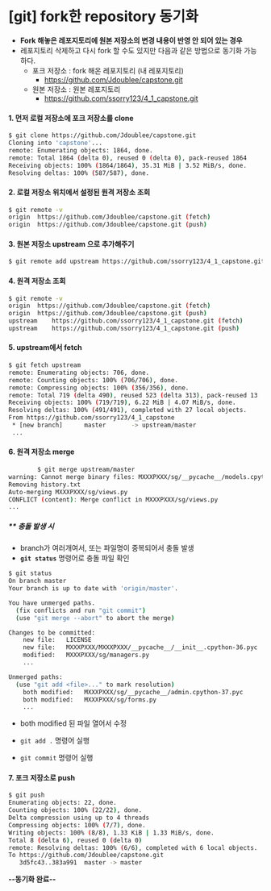 # [git] fork한 repository 동기화

- **Fork 해놓은 레포지토리에 원본 저장소의 변경 내용이 반영 안 되어 있는 경우**
- 레포지토리 삭제하고 다시 fork 할 수도 있지만 다음과 같은 방법으로 동기화 가능하다.
  - 포크 저장소 : fork 해온 레포지토리 (내 레포지토리)
    - https://github.com/Jdoublee/capstone.git
  - 원본 저장소 : 원본 레포지토리
    - https://github.com/ssorry123/4_1_capstone.git



#### 1. 먼저 로컬 저장소에 포크 저장소를 **clone**

```bash
$ git clone https://github.com/Jdoublee/capstone.git
Cloning into 'capstone'...
remote: Enumerating objects: 1864, done.
remote: Total 1864 (delta 0), reused 0 (delta 0), pack-reused 1864
Receiving objects: 100% (1864/1864), 35.31 MiB | 3.52 MiB/s, done.
Resolving deltas: 100% (587/587), done.
```



#### 2. 로컬 저장소 위치에서 설정된 **원격 저장소 조회**

```bash
$ git remote -v
origin	https://github.com/Jdoublee/capstone.git (fetch)
origin	https://github.com/Jdoublee/capstone.git (push)
```



#### 3. **원본 저장소 upstream** 으로 추가해주기

```bash
$ git remote add upstream https://github.com/ssorry123/4_1_capstone.git
```



#### 4. **원격 저장소 조회**

```bash
$ git remote -v
origin	https://github.com/Jdoublee/capstone.git (fetch)
origin	https://github.com/Jdoublee/capstone.git (push)
upstream	https://github.com/ssorry123/4_1_capstone.git (fetch)
upstream	https://github.com/ssorry123/4_1_capstone.git (push)
```



#### 5. **upstream에서 fetch**

```bash
$ git fetch upstream
remote: Enumerating objects: 706, done.
remote: Counting objects: 100% (706/706), done.
remote: Compressing objects: 100% (356/356), done.
remote: Total 719 (delta 490), reused 523 (delta 313), pack-reused 13
Receiving objects: 100% (719/719), 6.22 MiB | 4.07 MiB/s, done.
Resolving deltas: 100% (491/491), completed with 27 local objects.
From https://github.com/ssorry123/4_1_capstone
 * [new branch]      master       -> upstream/master
 ...
```



#### 6. **원격 저장소 merge**

```bash
		$ git merge upstream/master
warning: Cannot merge binary files: MXXXPXXX/sg/__pycache__/models.cpython-37.pyc (HEAD vs. upstream/master)
Removing history.txt
Auto-merging MXXXPXXX/sg/views.py
CONFLICT (content): Merge conflict in MXXXPXXX/sg/views.py
...
```



##### ** **충돌 발생 시**

- branch가 여러개여서, 또는 파일명이 중복되어서 충돌 발생
- **`git status`** 명령어로 충돌 파일 확인

```bash
$ git status
On branch master
Your branch is up to date with 'origin/master'.

You have unmerged paths.
  (fix conflicts and run "git commit")
  (use "git merge --abort" to abort the merge)

Changes to be committed:
	new file:   LICENSE
	new file:   MXXXPXXX/MXXXPXXX/__pycache__/__init__.cpython-36.pyc
	modified:   MXXXPXXX/sg/managers.py
	...

Unmerged paths:
  (use "git add <file>..." to mark resolution)
	both modified:   MXXXPXXX/sg/__pycache__/admin.cpython-37.pyc
	both modified:   MXXXPXXX/sg/forms.py
	...
```

- both modified 된 파일 열어서 수정
- `git add .`  명령어 실행

- `git commit`  명령어 실행



#### 7. 포크 저장소로 **push**

```bash
$ git push
Enumerating objects: 22, done.
Counting objects: 100% (22/22), done.
Delta compression using up to 4 threads
Compressing objects: 100% (7/7), done.
Writing objects: 100% (8/8), 1.33 KiB | 1.33 MiB/s, done.
Total 8 (delta 6), reused 0 (delta 0)
remote: Resolving deltas: 100% (6/6), completed with 6 local objects.
To https://github.com/Jdoublee/capstone.git
   3d5fc43..383a991  master -> master
```



**--동기화 완료--**